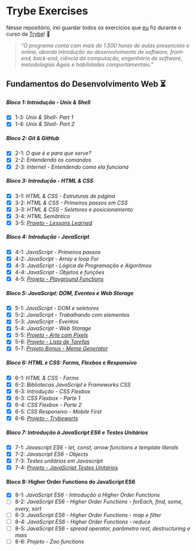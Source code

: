# Trybe Exercises

Nesse repositório, irei guardar todos os exercicios que [eu](https://www.linkedin.com/in/annie-haurani-4237a61a0/) fiz durante o curso da [Trybe](https://www.betrybe.com/)! :rocket:

> _"O programa conta com mais de 1.500 horas de aulas presenciais e online, aborda introdução ao desenvolvimento de software, front-end, back-end, ciência da computação, engenharia de software, metodologias Ágeis e habilidades comportamentais."_

## Fundamentos do Desenvolvimento Web :hourglass_flowing_sand:

##### Bloco 1: Introdução - Unix & Shell

- [X] 1-3: _Unix & Shell- Part 1_
- [X] 1-4: _Unix & Shell- Part 2_

##### Bloco 2: Git & GitHub

- [X] 2-1: _O que é e para que serve?_
- [X] 2-2: _Entendendo os comandos_
- [X] 2-3: _Internet - Entendendo como ela funciona_

##### Bloco 3: Introdução - HTML & CSS

- [X] 3-1: _HTML & CSS - Estruturas de página_
- [X] 3-2: _HTML & CSS - Primeiros passos em CSS_
- [X] 3-3: _HTML & CSS - Seletores e posicionamento_
- [X] 3-4: _HTML Semântico_
- [X] 3-5: _[Projeto - Lessons Learned](https://github.com/anniehau/trybe-projects/tree/main/sd-015-b-project-lessons-learned)_

##### Bloco 4: Introdução - JavaScript

- [X] 4-1: _JavaScript - Primeiros passos_
- [X] 4-2: _JavaScript - Array e loop For_
- [X] 4-3: _JavaScript - Lógica de Programação e Algoritmos_
- [X] 4-4: _JavaScript - Objetos e funções_
- [X] 4-5: _[Projeto - Playground Functions](https://github.com/anniehau/trybe-projects/tree/main/sd-015-b-project-playground-functions)_

##### Bloco 5: JavaScript: DOM, Eventos e Web Storage

- [X] 5-1: _JavaScript - DOM e seletores_
- [X] 5-2: _JavaScript - Trabalhando com elementos_
- [X] 5-3: _JavaScript - Eventos_
- [X] 5-4: _JavaScript - Web Storage_
- [X] 5-5: _[Projeto - Arte com Pixels](https://github.com/anniehau/trybe-projects/tree/main/sd-015-b-project-pixels-art)_
- [X] 5-6: _[Projeto - Lista de Tarefas](https://github.com/anniehau/trybe-projects/tree/main/sd-015-b-project-todo-list)_
- [X] 5-7: _[Projeto Bonus - Meme Generator](https://github.com/anniehau/trybe-projects/tree/main/sd-015-b-project-meme-generator)_

##### Bloco 6: HTML e CSS: Forms, Flexbox e Responsivo

- [X] 6-1: _HTML & CSS - Forms_
- [X] 6-2: _Bibliotecas JavaScript e Frameworks CSS_
- [X] 6-3: _Introdução - CSS Flexbox_
- [X] 6-3: _CSS Flexbox - Parte 1_
- [X] 6-4: _CSS Flexbox - Parte 2_
- [X] 6-5: _CSS Responsivo - Mobile First_
- [X] 6-6: _[Projeto - Trybewarts](https://github.com/anniehau/trybe-projects/tree/main/sd-015-b-project-trybewarts)_

##### Bloco 7: Introdução à JavaScript ES6 e Testes Unitários

- [X] 7-1: _Javascript ES6 - let, const, arrow functions e template literals_
- [X] 7-2: _Javascript ES6 - Objects_
- [X] 7-3: _Testes unitários em Javascript_
- [X] 7-4: _[Projeto - JavaScript Testes Unitários](https://github.com/anniehau/trybe-projects/tree/main/sd-015-b-project-js-unit-tests)_

#### Bloco 8: Higher Order Functions do JavaScript ES6

- [X] 8-1: _JavaScript ES6 - Introdução a Higher Order Functions_
- [ ] 8-2: _JavaScript ES6 - Higher Order Functions - forEach, find, some, every, sort_
- [ ] 8-3: _JavaScript ES6 - Higher Order Functions - map e filter_
- [ ] 8-4: _JavaScript ES6 - Higher Order Functions - reduce_
- [ ] 8-5: _JavaScript ES6 - spread operator, parâmetro rest, destructuring e mais_
- [ ] 8-6: _Projeto - Zoo functions_
